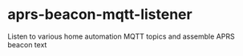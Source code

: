 # aprs-beacon-mqtt-listener
Listen to various home automation MQTT topics and assemble APRS beacon text
